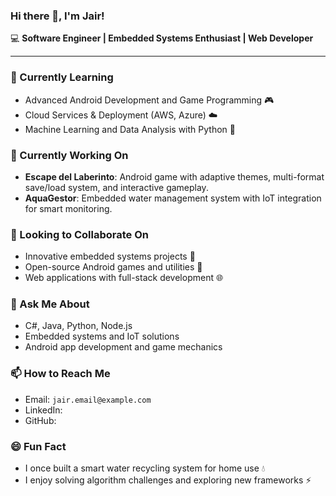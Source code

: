 ### Hi there 👋, I'm Jair!

<!--
**JairA-Sanchez/JairA-Sanchez** is a ✨ _special_ ✨ repository because its `README.md` appears on your GitHub profile.
-->

💻 **Software Engineer | Embedded Systems Enthusiast | Web Developer**  

---

### 🌱 Currently Learning
- Advanced Android Development and Game Programming 🎮  
- Cloud Services & Deployment (AWS, Azure) ☁️  
- Machine Learning and Data Analysis with Python 🤖  

### 🔭 Currently Working On
- **Escape del Laberinto**: Android game with adaptive themes, multi-format save/load system, and interactive gameplay.  
- **AquaGestor**: Embedded water management system with IoT integration for smart monitoring.  

### 👯 Looking to Collaborate On
- Innovative embedded systems projects 🌊  
- Open-source Android games and utilities 📱  
- Web applications with full-stack development 🌐  

### 💬 Ask Me About
- C#, Java, Python, Node.js  
- Embedded systems and IoT solutions  
- Android app development and game mechanics  

### 📫 How to Reach Me
- Email: `jair.email@example.com`  
- LinkedIn:
- GitHub: 

### 😄 Fun Fact
- I once built a smart water recycling system for home use 💧  
- I enjoy solving algorithm challenges and exploring new frameworks ⚡  


